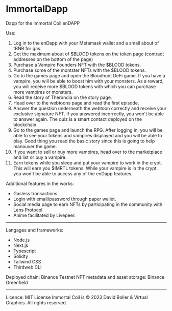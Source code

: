 # ImmortalDapp
 Dapp for the Immortal Coil enDAPP

 Use:

1. Log in to the enDapp with your Metamask wallet and a small about of tBNB for gas.
2. Get the maximum about of $BLOOD tokens on the token page (contract addresses on the bottom of the page)
3. Purchase a Vampire Founders NFT with the $BLOOD tokens.
4. Purchase some of the montster NFTs with the $BLOOD tokens.
5. Go to the games page and open the Bloodhunt DeFi game. If you have a vampire, you will be able to boost him with your monsters. As a reward, you will receive more $BLOOD tokens with which you can purchase more vampires or monsters.
6. Read the story of Therondia on the story page.
7. Head over to the webtoons page and read the first episode.
8. Answer the question underneath the webtoon correctly and receive your exclusive signature NFT. If you answered incorrectly, you won't be able to answer again. The quiz is a smart contact deployed on the blockchain.
9. Go to the games page and launch the RPG. After logging in, you will be able to see your tokens and vampires displayed and you will be able to play. Good thing you read the basic story since this is going to help manouver the game.
10. If you want to sell or buy more vampires, head over to the marketplace and list or buy a vampire.
11. Earn tokens while you sleep and put your vampire to work in the crypt. This will earn you $IMRTL tokens. While your vampire is in the crypt, you won't be able to access any of the enDapp features. 

Additional features in the works:

- Gasless transactions
- Login with email/password through paper wallet.
- Social media page to earn NFTs by participating in the community with Lens Protocol
- Anime facilitated by Livepeer.

-----------------------------------------------------------------------------------

Langages and frameworks:

- Node.js
- Next.js
- Typescript
- Solidty
- Tailwind CSS
- Thirdweb CLI

Deployed chain: Binance Testnet
NFT metadata and asset storage: Binance Greenfield

-------------------------------------------------------------------------------------

Licence: MIT License
Immortal Coil is © 2023 David Boller & Virtual Graphics. All rights reserved.